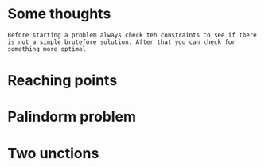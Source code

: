 # Some thoughts

    Before starting a problem always check teh constraints to see if there is not a simple brutefore solution. After that you can check for something more optimal

# Reaching points

# Palindorm problem

# Two unctions
